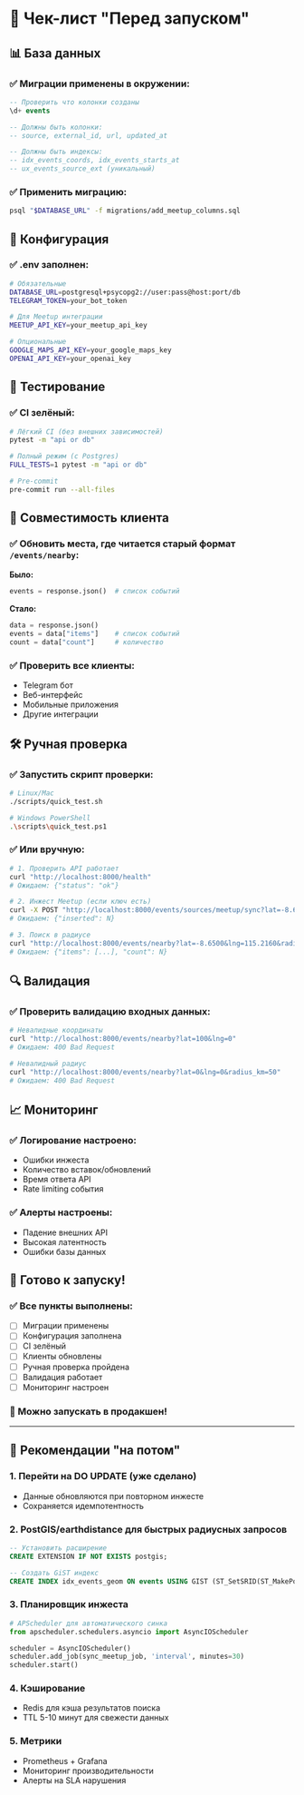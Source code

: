 # 🚀 Чек-лист "Перед запуском"

## 📊 База данных

### ✅ Миграции применены в окружении:
```sql
-- Проверить что колонки созданы
\d+ events

-- Должны быть колонки:
-- source, external_id, url, updated_at

-- Должны быть индексы:
-- idx_events_coords, idx_events_starts_at
-- ux_events_source_ext (уникальный)
```

### ✅ Применить миграцию:
```bash
psql "$DATABASE_URL" -f migrations/add_meetup_columns.sql
```

## 🔧 Конфигурация

### ✅ .env заполнен:
```bash
# Обязательные
DATABASE_URL=postgresql+psycopg2://user:pass@host:port/db
TELEGRAM_TOKEN=your_bot_token

# Для Meetup интеграции
MEETUP_API_KEY=your_meetup_api_key

# Опциональные
GOOGLE_MAPS_API_KEY=your_google_maps_key
OPENAI_API_KEY=your_openai_key
```

## 🧪 Тестирование

### ✅ CI зелёный:
```bash
# Лёгкий CI (без внешних зависимостей)
pytest -m "api or db"

# Полный режим (с Postgres)
FULL_TESTS=1 pytest -m "api or db"

# Pre-commit
pre-commit run --all-files
```

## 🔄 Совместимость клиента

### ✅ Обновить места, где читается старый формат `/events/nearby`:

**Было:**
```python
events = response.json()  # список событий
```

**Стало:**
```python
data = response.json()
events = data["items"]    # список событий
count = data["count"]     # количество
```

### ✅ Проверить все клиенты:
- Telegram бот
- Веб-интерфейс
- Мобильные приложения
- Другие интеграции

## 🛠️ Ручная проверка

### ✅ Запустить скрипт проверки:
```bash
# Linux/Mac
./scripts/quick_test.sh

# Windows PowerShell
.\scripts\quick_test.ps1
```

### ✅ Или вручную:
```bash
# 1. Проверить API работает
curl "http://localhost:8000/health"
# Ожидаем: {"status": "ok"}

# 2. Инжест Meetup (если ключ есть)
curl -X POST "http://localhost:8000/events/sources/meetup/sync?lat=-8.6500&lng=115.2160&radius_km=5"
# Ожидаем: {"inserted": N}

# 3. Поиск в радиусе
curl "http://localhost:8000/events/nearby?lat=-8.6500&lng=115.2160&radius_km=5&limit=10"
# Ожидаем: {"items": [...], "count": N}
```

## 🔍 Валидация

### ✅ Проверить валидацию входных данных:
```bash
# Невалидные координаты
curl "http://localhost:8000/events/nearby?lat=100&lng=0"
# Ожидаем: 400 Bad Request

# Невалидный радиус
curl "http://localhost:8000/events/nearby?lat=0&lng=0&radius_km=50"
# Ожидаем: 400 Bad Request
```

## 📈 Мониторинг

### ✅ Логирование настроено:
- Ошибки инжеста
- Количество вставок/обновлений
- Время ответа API
- Rate limiting события

### ✅ Алерты настроены:
- Падение внешних API
- Высокая латентность
- Ошибки базы данных

## 🚀 Готово к запуску!

### ✅ Все пункты выполнены:
- [ ] Миграции применены
- [ ] Конфигурация заполнена
- [ ] CI зелёный
- [ ] Клиенты обновлены
- [ ] Ручная проверка пройдена
- [ ] Валидация работает
- [ ] Мониторинг настроен

### 🎉 Можно запускать в продакшен!

---

## 🔧 Рекомендации "на потом"

### 1. Перейти на DO UPDATE (уже сделано)
- Данные обновляются при повторном инжесте
- Сохраняется идемпотентность

### 2. PostGIS/earthdistance для быстрых радиусных запросов
```sql
-- Установить расширение
CREATE EXTENSION IF NOT EXISTS postgis;

-- Создать GiST индекс
CREATE INDEX idx_events_geom ON events USING GIST (ST_SetSRID(ST_MakePoint(lng, lat), 4326));
```

### 3. Планировщик инжеста
```python
# APScheduler для автоматического синка
from apscheduler.schedulers.asyncio import AsyncIOScheduler

scheduler = AsyncIOScheduler()
scheduler.add_job(sync_meetup_job, 'interval', minutes=30)
scheduler.start()
```

### 4. Кэширование
- Redis для кэша результатов поиска
- TTL 5-10 минут для свежести данных

### 5. Метрики
- Prometheus + Grafana
- Мониторинг производительности
- Алерты на SLA нарушения
